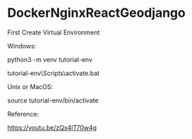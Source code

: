 # DockerNginxReactGeodjango

First Create Virtual Environment

Windows:

python3 -m venv tutorial-env

tutorial-env\Scripts\activate.bat

Unix or MacOS:

source tutorial-env/bin/activate

Reference:

https://youtu.be/zQx4IT70w4g
